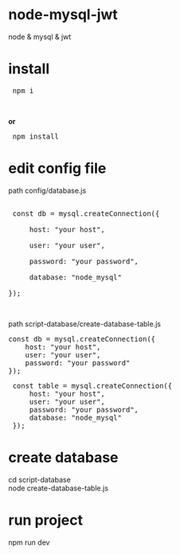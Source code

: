# node-mysql-jwt
node &amp; mysql &amp; jwt

# install
 <pre> npm i </pre><br>
<b>or</b><br> 
 <pre> npm install </pre>

# edit config file 
path config/database.js<br>
 <pre> 
 const db = mysql.createConnection({<br>
     host: "your host",<br>
     user: "your user",<br>
     password: "your password",<br>
     database: "node_mysql"<br>
});
</pre>
<br>

path script-database/create-database-table.js<br>
<pre>
const db = mysql.createConnection({
    host: "your host",
    user: "your user",
    password: "your password"
});
</pre>

<pre>
 const table = mysql.createConnection({
     host: "your host",
     user: "your user",
     password: "your password",
     database: "node_mysql"
 });
</pre>

# create database
cd script-database <br>
node create-database-table.js

# run project
npm run dev

